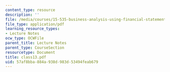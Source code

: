 ```yaml
---
content_type: resource
description: ''
file: /media/courses/15-535-business-analysis-using-financial-statements-spring-2003/57af8bba884a938d983d53494feab679_class13.pdf
file_type: application/pdf
learning_resource_types:
- Lecture Notes
ocw_type: OCWFile
parent_title: Lecture Notes
parent_type: CourseSection
resourcetype: Document
title: class13.pdf
uid: 57af8bba-884a-938d-983d-53494feab679
---
```

